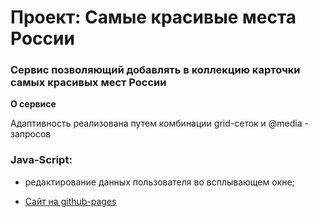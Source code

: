 # Проект: Самые красивые места России

### Сервис позволяющий добавлять в коллекцию карточки самых красивых мест России

**О сервисе**

Адаптивность реализована путем комбинации grid-сеток и @media - запросов

### Java-Script: 
* редактирование данных пользователя во всплывающем окне;

* [Сайт на github-pages]([https://frontend-fur-seal.github.io/Beautiful-Places-to-Visit-in-Russia/](https://frontend-fur-seal.github.io/Beautiful-Places-to-Visit-in-Russia/))


